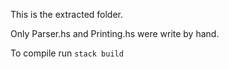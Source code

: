 This is the extracted folder.

Only Parser.hs and Printing.hs were write by hand.

To compile run `stack build`

